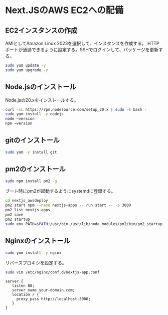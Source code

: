 # Next.JSのAWS EC2への配備

## EC2インスタンスの作成

AMIとしてAmazon Linux 2023を選択して、インスタンスを作成する。
HTTPポートが通過できるように設定する。SSHでログインして、パッケージを更新する。

``` bash
sudo yum update -y
sudo yum upgrade -y
```

## Node.jsのインストール

Node.jsの20.xをインストールする。

``` bash
curl -sL https://rpm.nodesource.com/setup_20.x | sudo -E bash -
sudo yum install -y nodejs
node —version
npm —version
```

## gitのインストール 

``` bash
sudo yum -y install git
```

## pm2のインストール

``` bash
sudo npm install pm2 -g
```

ブート時にpm2が起動するようにsystemdに登録する。

``` bash
cd nextjs_awsdeploy
pm2 start npm --name nextjs-apps -- run start -- -p 3000
pm2 list nextjs-apps
pm2 save
pm2 startup
sudo env PATH=$PATH:/usr/bin /usr/lib/node_modules/pm2/bin/pm2 startup systemd -u ec2-user --hp /home/ec2-user
```

## Nginxのインストール

``` bash
sudo yum install -y nginx
```

リバースプロキシを設定する。

``` bash
sudo vim /etc/nginx/conf.d/nextjs-app.conf
```

```
server {
   listen 80;
   server_name your-domain.com;
   location / {
     proxy_pass http://localhost:3000;
   }
}
```
